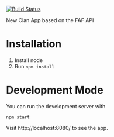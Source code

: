 [![Build Status](https://travis-ci.org/FAForever/clans.svg)](https://travis-ci.org/FAForever/clans)

New Clan App based on the FAF API

# Installation

1. Install node
2. Run `npm install`

# Development Mode

You can run the development server with

    npm start
    
Visit http://localhost:8080/ to see the app.
